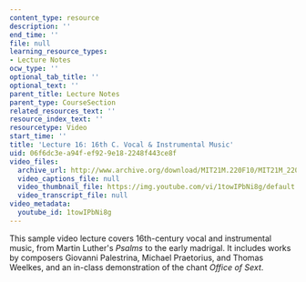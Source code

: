 ```yaml
---
content_type: resource
description: ''
end_time: ''
file: null
learning_resource_types:
- Lecture Notes
ocw_type: ''
optional_tab_title: ''
optional_text: ''
parent_title: Lecture Notes
parent_type: CourseSection
related_resources_text: ''
resource_index_text: ''
resourcetype: Video
start_time: ''
title: 'Lecture 16: 16th C. Vocal & Instrumental Music'
uid: 06f6dc3e-a94f-ef92-9e18-2248f443ce8f
video_files:
  archive_url: http://www.archive.org/download/MIT21M.220F10/MIT21M_220F10lec16_300k.mp4
  video_captions_file: null
  video_thumbnail_file: https://img.youtube.com/vi/1towIPbNi8g/default.jpg
  video_transcript_file: null
video_metadata:
  youtube_id: 1towIPbNi8g
---
```


This sample video lecture covers 16th-century vocal and instrumental music, from Martin Luther's _Psalms_ to the early madrigal. It includes works by composers Giovanni Palestrina, Michael Praetorius, and Thomas Weelkes, and an in-class demonstration of the chant _Office of Sext_.



